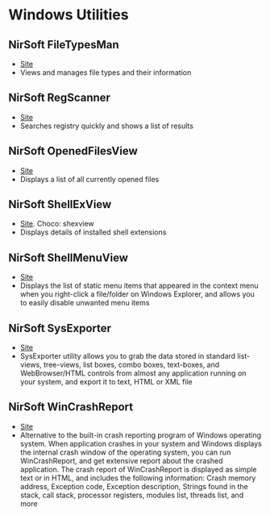 # Windows Utilities

## NirSoft FileTypesMan
- [Site](https://www.nirsoft.net/utils/file_types_manager.html)
- Views and manages file types and their information
## NirSoft RegScanner
- [Site](https://www.nirsoft.net/utils/regscanner.html)
- Searches registry quickly and shows a list of results
## NirSoft OpenedFilesView
- [Site](https://www.nirsoft.net/utils/opened_files_view.html)
- Displays a list of all currently opened files
## NirSoft ShellExView
- [Site](https://www.nirsoft.net/utils/shexview.html). Choco: shexview
- Displays details of installed shell extensions
## NirSoft ShellMenuView
- [Site](https://www.nirsoft.net/utils/shell_menu_view.html)
- Displays the list of static menu items that appeared in the context menu when you right-click a file/folder on Windows Explorer, and allows you to easily disable unwanted menu items
## NirSoft SysExporter
- [Site](https://www.nirsoft.net/utils/sysexp.html)
- SysExporter utility allows you to grab the data stored in standard list-views, tree-views, list boxes, combo boxes, text-boxes, and WebBrowser/HTML controls from almost any application running on your system, and export it to text, HTML or XML file
## NirSoft WinCrashReport
- [Site](https://www.nirsoft.net/utils/application_crash_report.html)  
- Alternative to the built-in crash reporting program of Windows operating system. When application crashes in your system and Windows displays the internal crash window of the operating system, you can run WinCrashReport, and get extensive report about the crashed application. The crash report of WinCrashReport is displayed as simple text or in HTML, and includes the following information: Crash memory address, Exception code, Exception description, Strings found in the stack, call stack, processor registers, modules list, threads list, and more